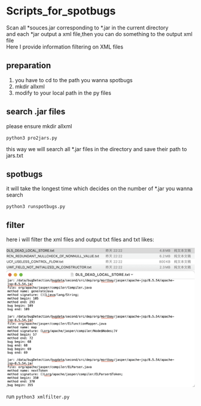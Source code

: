 # Scripts_for_spotbugs
Scan all *souces.jar corresponding to *.jar in the current directory  
and each *jar output a xml file,then you can do something to the output xml file   
Here I provide information filtering on XML files   
## preparation 
1. you have to cd to the path you wanna spotbugs  
2. mkdir allxml
3. modify to your local path in the py files

## search .jar files
please ensure mkdir allxml
```
python3 pro2jars.py
```
this way we will search all *.jar files in the directory and save their path to jars.txt
## spotbugs 
it will take the longest time which decides on the number of *.jar you wanna search
```
python3 runspotbugs.py
```
## filter
here i will filter the xml files and output txt files and txt likes:

![xmlfilter](https://github.com/zgjoget9/Scripts_for_spotbugs/blob/main/截屏2021-03-21%2012.22.29.png)

run `python3 xmlfilter.py`
